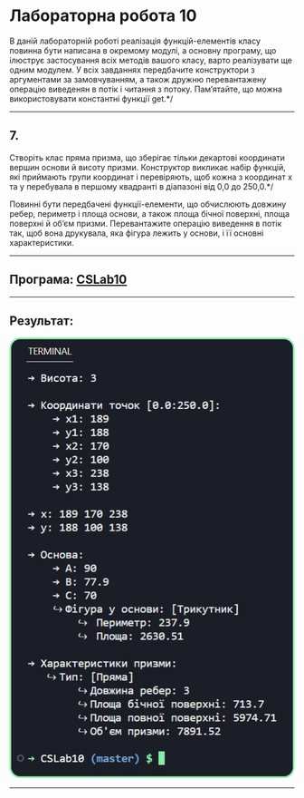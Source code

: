 # Лабораторна робота 10
В даній лабораторній роботі реалізація функцій-елементів класу повинна бути написана в окремому модулі, а основну програму, що ілюструє застосування всіх методів вашого класу, варто реалізувати ще одним модулем. У всіх завданнях передбачите конструктори з аргументами за замовчуванням, а також дружню перевантажену операцію виведенян в потік і читання з потоку. Пам’ятайте, що можна використовувати константні функції get.*/

---

## 7. 
Створіть клас пряма призма, що зберігає тільки декартові координати вершин основи й висоту призми. Конструктор викликає набір функцій, які приймають групи координат і перевіряють, щоб кожна з координат х та у перебувала в першому квадранті в діапазоні від 0,0 до 250,0.*/

Повинні бути передбачені функції-елементи, що обчислюють довжину ребер, периметр і площа основи, а також площа бічної поверхні, площа поверхні й об’єм призми. Перевантажите операцію виведення в потік так, щоб вона друкувала, яка фігура лежить у основи, і її основні характеристики.

---

## Програма: [CSLab10](https://github.com/77696C6C69616D/CSLabs/blob/master/CSLab10/Program.cs)

---

## Результат:

<p align="center"><img src="../img/csl10-1.png"></p>

---
